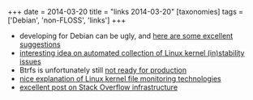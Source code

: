 +++
date = 2014-03-20
title = "links 2014-03-20"
[taxonomies]
tags = ['Debian', 'non-FLOSS', 'links']
+++

-   developing for Debian can be ugly, and [here are some excellent
    suggestions]
-   [interesting idea on automated collection of Linux kernel
    (in)stability issues]
-   Btrfs is unfortunately still [not ready for production]
-   [nice explanation of Linux kernel file monitoring technologies]
-   [excellent post on Stack Overflow infrastructure]

  [here are some excellent suggestions]: http://blog.liw.fi/posts/debian-developing-it-wrong
  [interesting idea on automated collection of Linux kernel
  (in)stability issues]: https://lkml.org/lkml/2013/11/7/95
  [not ready for production]: http://changelog.complete.org/archives/9123-results-with-btrfs-and-zfs
  [nice explanation of Linux kernel file monitoring technologies]: http://www.lanedo.com/2013/filesystem-monitoring-linux-kernel
  [excellent post on Stack Overflow infrastructure]: http://nickcraver.com/blog/2013/11/22/what-it-takes-to-run-stack-overflow
